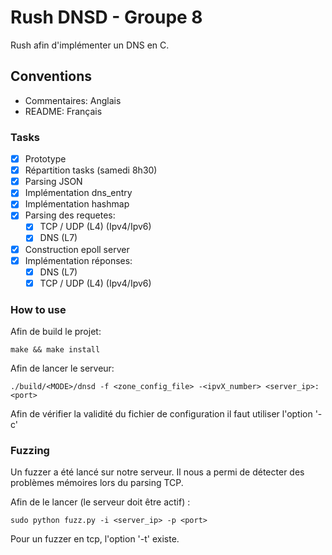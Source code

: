# Rush DNSD - Groupe 8

Rush afin d'implémenter un DNS en C.

## Conventions
- Commentaires: Anglais
- README: Français

### Tasks

- [x] Prototype
- [x] Répartition tasks (samedi 8h30)
- [x] Parsing JSON
- [x] Implémentation dns_entry
- [x] Implémentation hashmap
- [x] Parsing des requetes:
    - [x] TCP / UDP (L4) (Ipv4/Ipv6)
    - [x] DNS (L7)
- [x] Construction epoll server
- [x] Implémentation réponses:
    - [x] DNS (L7)
    - [x] TCP / UDP (L4) (Ipv4/Ipv6)

### How to use

Afin de build le projet:
```
make && make install
```
Afin de lancer le serveur:
```
./build/<MODE>/dnsd -f <zone_config_file> -<ipvX_number> <server_ip>:<port>
```
Afin de vérifier la validité du fichier de configuration il faut utiliser l'option '-c'

### Fuzzing

Un fuzzer a été lancé sur notre serveur. Il nous a permi de détecter des problèmes mémoires lors du parsing TCP.

Afin de le lancer (le serveur doit être actif) :
```
sudo python fuzz.py -i <server_ip> -p <port>
```
Pour un fuzzer en tcp, l'option '-t' existe.
